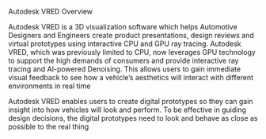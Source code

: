 Autodesk VRED Overview

Autodesk VRED is a 3D visualization software which helps Automotive Designers and Engineers create product presentations, design reviews and virtual prototypes using interactive CPU and GPU ray tracing. Autodesk VRED, which was previously limited to CPU, now leverages GPU technology to support the high demands of consumers and provide interactive ray tracing and AI-powered Denoising. This allows users to gain immediate visual feedback to see how a vehicle’s aesthetics will interact with different environments in real time

Autodesk VRED enables users to create digital prototypes so they can gain insight into how vehicles will look and perform. To be effective in guiding design decisions, the digital prototypes need to look and behave as close as possible to the real thing  
